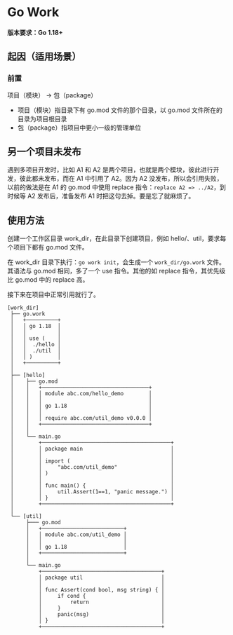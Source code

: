# Go Work

**版本要求：Go 1.18+**

## 起因（适用场景）

### 前置

项目（模块） -> 包（package）

-   项目（模块）指目录下有 go.mod 文件的那个目录，以 go.mod 文件所在的目录为项目根目录
-   包（package）指项目中更小一级的管理单位

## 另一个项目未发布

遇到多项目开发时，比如 A1 和 A2 是两个项目，也就是两个模块，彼此进行开发，彼此都未发布，而在 A1 中引用了 A2。因为 A2 没发布，所以会引用失败，以前的做法是在 A1 的 go.mod 中使用 replace 指令：`replace A2 => ../A2`，到时候等 A2 发布后，准备发布 A1 时把这句去掉。要是忘了就麻烦了。



## 使用方法

创建一个工作区目录 work_dir，在此目录下创建项目，例如 hello/、util，要求每个项目下都有 go.mod 文件。

在 work_dir 目录下执行：`go work init`，会生成一个 `work_dir/go.work` 文件。其语法与 go.mod 相同，多了一个 use 指令。其他的如 replace 指令，其优先级比 go.mod 中的 replace 高。

接下来在项目中正常引用就行了。

```shell
[work_dir]
 ├── go.work
 │   +──────────+ 
 │   │ go 1.18  │  
 │   │          │
 │   │ use (    │
 │   │	./hello │
 │   │	./util  │
 │   │ )        │
 │   +──────────+
 │ 
 ├── [hello]
 │    ├── go.mod
 │    │   +──────────────────────────────────+
 │    │   │ module abc.com/hello_demo        │
 │    │   │                                  │
 │    │   │ go 1.18                          │
 │    │   │                                  │
 │    │   │ require abc.com/util_demo v0.0.0 │
 │    │   +──────────────────────────────────+
 │    │  
 │    └── main.go
 │        +─────────────────────────────────────────+
 │        │ package main                            │
 │        │                                         │
 │        │ import (                                │
 │        │ 	"abc.com/util_demo"                 │
 │        │ )                                       │
 │        │                                         │
 │        │ func main() {                           │
 │        │     util.Assert(1==1, "panic message.") │
 │        │ }                                       │
 │        +─────────────────────────────────────────+
 │
 └── [util]
      ├─── go.mod 
      │   +──────────────────────────+
      │   │ module abc.com/util_demo │
	  │	  │                          │
	  │   │ go 1.18                  │
      │   +──────────────────────────+
      │
      └── main.go
          +──────────────────────────────────────+
      	  │ package util                         │       
      	  │                                      │
      	  │ func Assert(cond bool, msg string) { │
      	  │     if cond {                        │
      	  │         return                       │
      	  │     }                                │
      	  │     panic(msg)                       │
      	  │ }                                    │
		  +──────────────────────────────────────+
```

 

